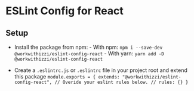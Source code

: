 # ESLint Config for React

## Setup

- Install the package from npm: - With npm:
  `npm i --save-dev @workwithizzi/eslint-config-react` - With yarn:
  `yarn add -D @workwithizzi/eslint-config-react`

- Create a `.eslintrc.js` or `.eslintrc` file in your project root and extend this package
  `module.exports = { extends: "@workwithizzi/eslint-config-react", // Overide your eslint rules below. // rules: {} }`
